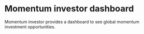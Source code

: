 # Momentum investor dashboard

Momentum investor provides a dashboard to see global momentum investment opportunities.
